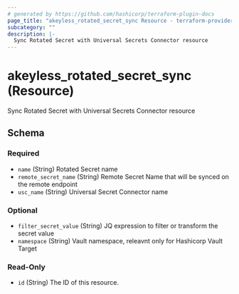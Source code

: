 ```yaml
---
# generated by https://github.com/hashicorp/terraform-plugin-docs
page_title: "akeyless_rotated_secret_sync Resource - terraform-provider-akeyless"
subcategory: ""
description: |-
  Sync Rotated Secret with Universal Secrets Connector resource
---
```


# akeyless_rotated_secret_sync (Resource)

Sync Rotated Secret with Universal Secrets Connector resource



<!-- schema generated by tfplugindocs -->
## Schema

### Required

- `name` (String) Rotated Secret name
- `remote_secret_name` (String) Remote Secret Name that will be synced on the remote endpoint
- `usc_name` (String) Universal Secret Connector name

### Optional

- `filter_secret_value` (String) JQ expression to filter or transform the secret value
- `namespace` (String) Vault namespace, releavnt only for Hashicorp Vault Target

### Read-Only

- `id` (String) The ID of this resource.


